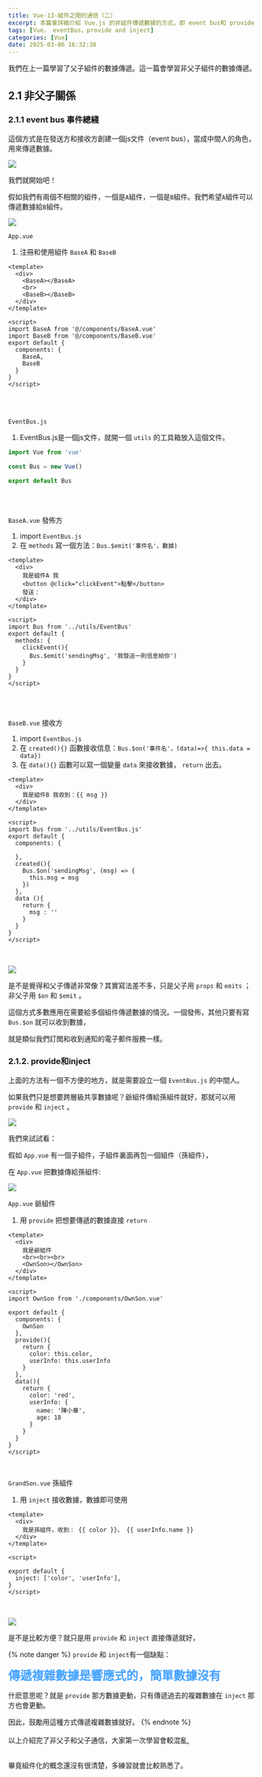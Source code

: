 ```yaml
---
title: Vue-13-組件之間的通信（二）
excerpt: 本篇會詳細介紹 Vue.js 的非組件傳遞數據的方式，即 event bus和 provide inject。
tags: [Vue， eventBus，provide and inject]
categories: [Vue]
date: 2025-03-06 16:32:38
---
```


我們在上一篇學習了父子組件的數據傳遞。這一篇會學習非父子組件的數據傳遞。

## 2.1 非父子關係
### 2.1.1 event bus 事件總綫

這個方式是在發送方和接收方創建一個js文件（event bus），當成中間人的角色，用來傳遞數據。

![](/img/Vue/Vue-13-1.png) 
<br>

我們就開始吧！

假如我們有兩個不相關的組件，一個是`A`組件，一個是`B`組件。我們希望`A`組件可以傳遞數據給`B`組件。

![](/img/Vue/Vue-13-2.png) 
<br>

`App.vue`
1. 注冊和使用組件 `BaseA` 和 `BaseB`

```vue
<template>
  <div>
    <BaseA></BaseA>
    <br>
    <BaseB></BaseB>
  </div>
</template>

<script>
import BaseA from '@/components/BaseA.vue'
import BaseB from '@/components/BaseB.vue'
export default {
  components: {
    BaseA,
    BaseB
  } 
}
</script>
```
<br>
<br>

`EventBus.js`
1. EventBus.js是一個js文件，就開一個 `utils` 的工具箱放入這個文件。

```js
import Vue from 'vue'

const Bus = new Vue()

export default Bus
```
<br>
<br>

`BaseA.vue` 發佈方
1. import `EventBus.js`
2. 在 `methods` 寫一個方法：`Bus.$emit('事件名'，數據)`

```vue
<template>
  <div>
    我是組件A 我
    <button @click="clickEvent">點擊</button>
    發送：
  </div>
</template>

<script>
import Bus from '../utils/EventBus'
export default {
  methods: {
    clickEvent(){
      Bus.$emit('sendingMsg', '我發送一則信息給你')
    }
  }
}
</script>
```
<br>
<br>

`BaseB.vue` 接收方
1. import `EventBus.js`
2. 在 `created(){}` 函數接收信息：`Bus.$on('事件名'，(data)=>{ this.data = data})`
3. 在 `data(){}` 函數可以寫一個變量 `data` 來接收數據， `return` 出去。

```vue
<template>
  <div>
    我是組件B 我收到：{{ msg }}
  </div>
</template>

<script>
import Bus from '../utils/EventBus.js'
export default {
  components: {
  
  },
  created(){
    Bus.$on('sendingMsg', (msg) => {
      this.msg = msg
    })
  },
  data (){
    return {
      msg : ''
    }
  }
}
</script>
```
<br>

![](/img/Vue/Vue-13-3.png) 
<br>

是不是覺得和父子傳遞非常像？其實寫法差不多，只是父子用 `props` 和 `emits` ； 非父子用 `$on` 和 `$emit` 。

這個方式多數應用在需要給多個組件傳遞數據的情況。一個發佈，其他只要有寫 `Bus.$on` 就可以收到數據，

就是類似我們訂閲和收到通知的電子郵件服務一樣。

### 2.1.2. provide和inject
上面的方法有一個不方便的地方，就是需要設立一個 `EventBus.js` 的中間人。

如果我們只是想要跨層級共享數據呢？爺組件傳給孫組件就好，那就可以用 `provide` 和 `inject` 。

![](/img/Vue/Vue-13-4.png) 
<br>

我們來試試看：

假如 `App.vue` 有一個子組件，子組件裏面再包一個組件（孫組件），

在 `App.vue` 把數據傳給孫組件:


![](/img/Vue/Vue-13-5.png) 
<br>

`App.vue` 爺組件
1. 用 `provide` 把想要傳遞的數據直接 `return`

```vue
<template>
  <div>
    我是爺組件
    <br><br><br>
    <OwnSon></OwnSon>
  </div>
</template>

<script>
import OwnSon from './components/OwnSon.vue'

export default {
  components: {
    OwnSon
  }, 
  provide(){
    return {
      color: this.color,
      userInfo: this.userInfo
    }
  },
  data(){
    return {
      color: 'red',
      userInfo: {
        name: '陳小華',
        age: 18
      }
    }
  }
}
</script>
```
<br>

`GrandSon.vue` 孫組件
1. 用 `inject` 接收數據，數據即可使用

```vue
<template>
  <div>
    我是孫組件，收到： {{ color }}， {{ userInfo.name }}
  </div>
</template>

<script>

export default {
  inject: ['color', 'userInfo'],
}
</script>
```
<br>

![](/img/Vue/Vue-13-6.png) 
<br>

是不是比較方便？就只是用 `provide` 和 `inject` 直接傳遞就好，
<br>

{% note danger %}
`provide` 和 `inject`有一個缺點：

<font size="5" color="#46A3FF">**傳遞複雜數據是響應式的，簡單數據沒有**</font>

什麽意思呢？就是 `provide` 那方數據更動，只有傳遞過去的複雜數據在 `inject` 那方也會更動。

因此，鼓勵用這種方式傳遞複雜數據就好。
{% endnote %}
<br>
<br>
以上介紹完了非父子和父子通信，大家第一次學習會較混亂,<br><br>

畢竟組件化的概念還沒有很清楚，多練習就會比較熟悉了。
<br><br>